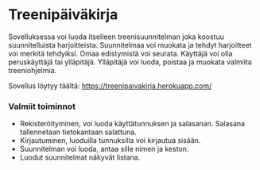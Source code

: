 # Treenipäiväkirja

Sovelluksessa voi luoda itselleen treenisuunnitelman joka koostuu suunnitelluista harjoitteista.
Suunnitelmaa voi muokata ja tehdyt harjoitteet voi merkitä tehdyiksi. Omaa edistymistä voi seurata.
Käyttäjä voi olla peruskäyttäjä tai ylläpitäjä.
Ylläpitäjä voi luoda, poistaa ja muokata valmiita treeniohjelmia.

Sovellus löytyy täältä: https://treenipaivakirja.herokuapp.com/

### Valmiit toiminnot
- Rekisteröityminen, voi luoda käyttätunnuksen ja salasanan. Salasana tallennetaan tietokantaan salattuna.
- Kirjautuminen, luoduilla tunnuksilla voi kirjautua sisään.
- Suunnitelman voi luoda, antaa sille nimen ja keston.
- Luodut suunnitelmat näkyvät listana.

